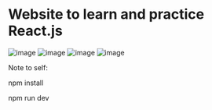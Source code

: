 # Website to learn and practice React.js
![image](https://github.com/user-attachments/assets/3dc87ff5-9aa4-40d8-bf88-d8a6a8a8bbd4)
![image](https://github.com/user-attachments/assets/ed180a63-2119-4dec-8b6e-39a4692ad5bd)
![image](https://github.com/user-attachments/assets/6fad66e6-4eef-4094-acb3-43f69ba7edc0)
![image](https://github.com/user-attachments/assets/80484b6a-36ec-40bc-9209-5eddb4b95882)


Note to self:

npm install

npm run dev
